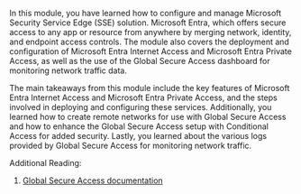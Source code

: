 In this module, you have learned how to configure and manage Microsoft Security Service Edge (SSE) solution. Microsoft Entra, which offers secure access to any app or resource from anywhere by merging network, identity, and endpoint access controls. The module also covers the deployment and configuration of Microsoft Entra Internet Access and Microsoft Entra Private Access, as well as the use of the Global Secure Access dashboard for monitoring network traffic data.

The main takeaways from this module include the key features of Microsoft Entra Internet Access and Microsoft Entra Private Access, and the steps involved in deploying and configuring these services. Additionally, you learned how to create remote networks for use with Global Secure Access and how to enhance the Global Secure Access setup with Conditional Access for added security. Lastly, you learned about the various logs provided by Global Secure Access for monitoring network traffic.

Additional Reading:
1. [Global Secure Access documentation](/entra/global-secure-access/)
